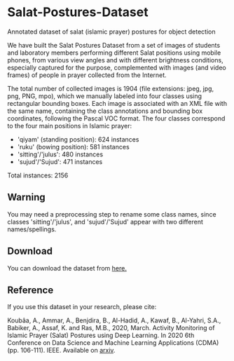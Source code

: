 # Salat-Postures-Dataset
Annotated dataset of salat (islamic prayer) postures for object detection 

We have built the Salat Postures Dataset from a set of images of students and laboratory members performing different Salat positions using mobile phones, from various view angles and with different brightness conditions, especially captured for the purpose, complemented with images (and video frames) of people in prayer collected from the Internet. 

The total number of collected images is 1904 (file extensions: jpeg, jpg, png, PNG, mpo), which we manually labeled into four classes using rectangular bounding boxes. Each image is associated with an XML file with the same name, containing the class annotations and bounding box coordinates, following the Pascal VOC format. The four classes correspond to the four main positions in Islamic prayer:

- 'qiyam' (standing position): 624 instances
- 'ruku' (bowing position): 581 instances
- 'sitting'/'julus': 480 instances
- 'sujud'/'Sujud': 471 instances

Total instances: 2156

## Warning
You may need a preprocessing step to rename some class names, since classes 'sitting'/'julus', and 'sujud'/'Sujud' appear with two different names/spellings.

## Download
You can download the dataset from [here.](https://drive.google.com/file/d/1u5E6RsgTOw9jprkKBh3ECP2OCv6mesnE/view?usp=sharing)

## Reference
If you use this dataset in your research, please cite:

Koubâa, A., Ammar, A., Benjdira, B., Al-Hadid, A., Kawaf, B., Al-Yahri, S.A., Babiker, A., Assaf, K. and Ras, M.B., 2020, March. Activity Monitoring of Islamic Prayer (Salat) Postures using Deep Learning. In 2020 6th Conference on Data Science and Machine Learning Applications (CDMA) (pp. 106-111). IEEE.
Available on [arxiv](https://arxiv.org/abs/1911.04102).



